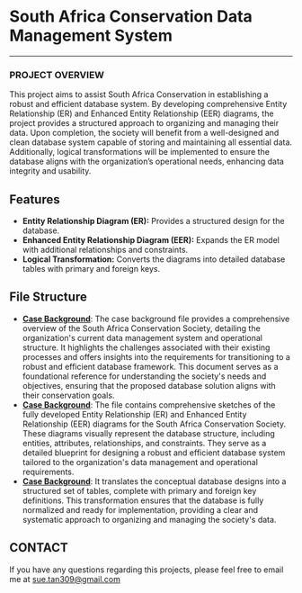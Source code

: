 # South Africa Conservation Data Management System 
---
### PROJECT OVERVIEW 
This project aims to assist South Africa Conservation in establishing a robust and efficient database system. By developing comprehensive Entity Relationship (ER) and Enhanced Entity Relationship (EER) diagrams, the project provides a structured approach to organizing and 
managing their data. Upon completion, the society will benefit from a well-designed and clean database system capable of storing and maintaining all essential data. Additionally, logical transformations will be implemented to ensure the database aligns with the organization’s
operational needs, enhancing data integrity and usability.

## Features
- **Entity Relationship Diagram (ER):** Provides a structured design for the database.
- **Enhanced Entity Relationship Diagram (EER):** Expands the ER model with additional relationships and constraints.
- **Logical Transformation:** Converts the diagrams into detailed database tables with primary and foreign keys.

## File Structure 
- [**Case Background**](https://github.com/SueTan309/South-Africa-Conservation-Data-Management-System/blob/master/Case%20Background%20.pdf): The case background file provides a comprehensive overview of the South Africa Conservation Society, detailing the organization's current data management system and operational structure.
   It highlights the challenges associated with their existing processes and offers insights into the requirements for transitioning to a robust and efficient database framework. This document serves as a foundational reference for understanding the society's needs and objectives, ensuring that the proposed database solution aligns
  with their conservation goals.
- [**Case Background**](https://github.com/SueTan309/South-Africa-Conservation-Data-Management-System/blob/master/ER%20%2B%20EER%20Diagram%20.pdf): The file contains comprehensive sketches of the fully developed Entity Relationship (ER) and Enhanced Entity Relationship (EER) diagrams for the South Africa Conservation Society.
   These diagrams visually represent the database structure, including entities, attributes, relationships, and constraints. They serve as a detailed blueprint for designing a robust and efficient database system tailored to the organization's data management and operational requirements.
- [**Case Background**](https://github.com/SueTan309/South-Africa-Conservation-Data-Management-System/blob/master/Logical%20Transformation.pdf): It translates the conceptual database designs into a structured set of tables, complete with primary and foreign key definitions. This transformation ensures that the database is
   fully normalized and ready for implementation, providing a clear and systematic approach to organizing and managing the society's data.

## CONTACT
If you have any questions regarding this projects, please feel free to email me at sue.tan309@gmail.com
